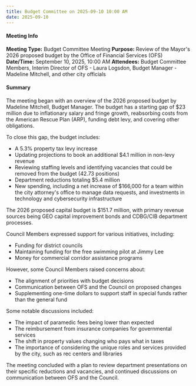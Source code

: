 ```yaml
---
title: Budget Committee on 2025-09-10 10:00 AM
date: 2025-09-10
---
```

#### Meeting Info
**Meeting Type:** Budget Committee Meeting
**Purpose:** Review of the Mayor's 2026 proposed budget by the Office of Financial Services (OFS)
**Date/Time:** September 10, 2025, 10:00 AM
**Attendees:** Budget Committee Members, Interim Director of OFS - Laura Logsdon, Budget Manager - Madeline Mitchell, and other city officials

#### Summary
The meeting began with an overview of the 2026 proposed budget by Madeline Mitchell, Budget Manager. The budget has a starting gap of $23 million due to inflationary salary and fringe growth, reabsorbing costs from the American Rescue Plan (ARP), funding debt levy, and covering other obligations.

To close this gap, the budget includes:

* A 5.3% property tax levy increase
* Updating projections to book an additional $4.1 million in non-levy revenue
* Reviewing staffing levels and identifying vacancies that could be removed from the budget (42.73 positions)
* Department reductions totaling $5.4 million
* New spending, including a net increase of $166,000 for a team within the city attorney's office to manage data requests, and investments in technology and cybersecurity infrastructure

The 2026 proposed capital budget is $151.7 million, with primary revenue sources being GEO capital improvement bonds and CDBG/CIB department processes.

Council Members expressed support for various initiatives, including:

* Funding for district councils
* Maintaining funding for the free swimming pilot at Jimmy Lee
* Money for commercial corridor assistance programs

However, some Council Members raised concerns about:

* The alignment of priorities with budget decisions
* Communication between OFS and the Council on proposed changes
* Supplementing one-time dollars to support staff in special funds rather than the general fund

Some notable discussions included:

* The impact of paramedic fees being lower than expected
* The reimbursement from insurance companies for governmental services
* The shift in property values changing who pays what in taxes
* The importance of considering the unique roles and services provided by the city, such as rec centers and libraries

The meeting concluded with a plan to review department presentations on their specific reductions and vacancies, and continued discussions on communication between OFS and the Council.

